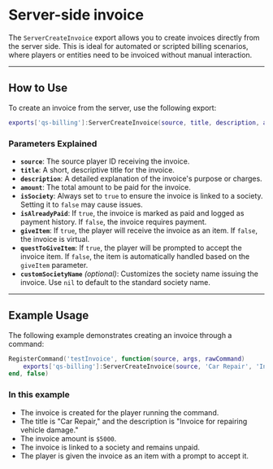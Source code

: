 # Server-side invoice

The `ServerCreateInvoice` export allows you to create invoices directly from the server side. This is ideal for automated or scripted billing scenarios, where players or entities need to be invoiced without manual interaction.

***

## How to Use

To create an invoice from the server, use the following export:

```lua
exports['qs-billing']:ServerCreateInvoice(source, title, description, amount, isSociety, isAlreadyPaid, giveItem, questToGiveItem, customSocietyName or nil)
```

### Parameters Explained

* **`source`**: The source player ID receiving the invoice.
* **`title`**: A short, descriptive title for the invoice.
* **`description`**: A detailed explanation of the invoice's purpose or charges.
* **`amount`**: The total amount to be paid for the invoice.
* **`isSociety`**: Always set to `true` to ensure the invoice is linked to a society. Setting it to `false` may cause issues.
* **`isAlreadyPaid`**: If `true`, the invoice is marked as paid and logged as payment history. If `false`, the invoice requires payment.
* **`giveItem`**: If `true`, the player will receive the invoice as an item. If `false`, the invoice is virtual.
* **`questToGiveItem`**: If `true`, the player will be prompted to accept the invoice item. If `false`, the item is automatically handled based on the `giveItem` parameter.
* **`customSocietyName`** _(optional)_: Customizes the society name issuing the invoice. Use `nil` to default to the standard society name.

***

## Example Usage

The following example demonstrates creating an invoice through a command:

```lua
RegisterCommand('testInvoice', function(source, args, rawCommand)
    exports['qs-billing']:ServerCreateInvoice(source, 'Car Repair', 'Invoice for repairing vehicle damage', 5000, true, false, true, true, nil)
end, false)
```

### In this example

* The invoice is created for the player running the command.
* The title is "Car Repair," and the description is "Invoice for repairing vehicle damage."
* The invoice amount is `$5000`.
* The invoice is linked to a society and remains unpaid.
* The player is given the invoice as an item with a prompt to accept it.
